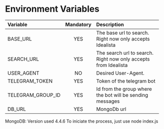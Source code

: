 # Environment Variables


 Variable           | Mandatory | Description                                                     
:-------------------|:---------:|:-----------------------------------------------------------------
 BASE_URL           | YES       | The base url to search. Right now only accepts Idealista        
 SEARCH_URL         | YES       | The search url to search. Right now only accepts from Idealista 
 USER_AGENT         | NO        | Desired User-Agent.                                             
 TELEGRAM_TOKEN     | YES       | Token of the telegram bot                                       
 TELEGRAM_GROUP_ID  | YES       | Id from the group where the bot will be sending messages        
 DB_URL             | YES       | MongoDb url                                                     

MongoDB: Version used 4.4.6
To iniciate the process, just use node index.js